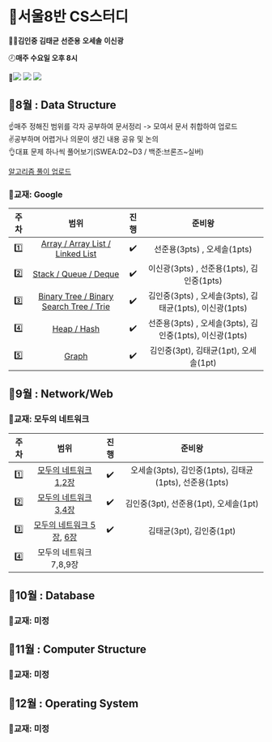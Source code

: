 # :memo:서울8반 CS스터디 
:ok_man:**김인중** **김태균** **선준용** **오세솔** **이신광**  


:clock8:**매주 수요일 오후 8시**  


:wrench:<img src="https://img.shields.io/badge/Notion-000000?style=flat-square&logo=Notion&logoColor=white"/>
<img src="https://img.shields.io/badge/Webex-00897B?style=flat-square&logo=Google Meet&logoColor=white"/>
<a href="https://github.com/OhSeSol/SSAFY-CLASS8-CS-STUDY"><img src="https://img.shields.io/badge/GitHub-181717?style=flat-square&logo=GitHub&logoColor=white"/></a>  

## :calendar:8월 : Data Structure

☝매주 정해진 범위를 각자 공부하여 문서정리 -> 모여서 문서 취합하여 업로드  
✌공부하며 어렵거나 의문이 생긴 내용 공유 및 논의  
👌대표 문제 하나씩 풀어보기(SWEA:D2\~D3 / 백준:브론즈~실버)

<a href="https://www.notion.so/f8362b9aecbc450685bc48bf942db31a?v=57ea5c2a195b426693cd787fd4e9c2af">알고리즘 풀이 업로드</a>


### :book:교재: Google

| 주차 | 범위  | 진행 | 준비왕 | 
|:---:|:---:|:---:|:---:|
| :one: | <a href="https://scrawny-jet-ba1.notion.site/Array-ArrayList-LinkedList-441ae4559dbc4c5185505a2d0a81384b"> Array / Array List / Linked List </a> | :heavy_check_mark:  | 선준용(3pts) , 오세솔(1pts) |
| :two: |<a href="https://denim-angora-86f.notion.site/Stack-vs-Queue-vs-Deque-ad0d7400bf5c42de8e84a6493ce9376b"> Stack / Queue / Deque </a>  | :heavy_check_mark:  | 이신광(3pts) , 선준용(1pts), 김인중(1pts)   |
| :three: |<a href="https://capable-yamamomo-8a2.notion.site/Binary-Tree-Binary-Search-Tree-Trie-0fb6c4f8a5da4480a543da886593ba1e"> Binary Tree / Binary Search Tree / Trie </a> | :heavy_check_mark: | 김인중(3pts) , 오세솔(3pts), 김태균(1pts), 이신광(1pts) |
| :four: | <a href="https://www.notion.so/Heap-Hash-56c079631e8f48a58374eea9d8c0558c"> Heap / Hash </a>  | :heavy_check_mark:  | 선준용(3pts) , 오세솔(3pts), 김인중(1pts), 이신광(1pts) |
| :five: | <a href="https://capable-yamamomo-8a2.notion.site/5-Graph-fbf260e8699c466aa9e0642f1f919e78"> Graph </a>  | :heavy_check_mark: | 김인중(3pt), 김태균(1pt), 오세솔(1pt) |


## :calendar:9월 : Network/Web
### :book:교재: 모두의 네트워크
| 주차 | 범위  | 진행 | 준비왕 | 
|:---:|:---:|:---:|:---:|
| :one: | <a href="https://exultant-timer-c4c.notion.site/1-c277e22db0f74c6a96ac203909bce879"> 모두의 네트워크 1,2장 </a> | :heavy_check_mark:  | 오세솔(3pts), 김인중(1pts), 김태균(1pts), 선준용(1pts) |
| :two: | <a href="https://capable-yamamomo-8a2.notion.site/2-2bc15c3d90054380b8b2f64e2617df83"> 모두의 네트워크 3,4장 </a>   | :heavy_check_mark:  | 김인중(3pt), 선준용(1pt), 오세솔(1pt) |   
| :three: | <a href="https://quirky-feather-0d9.notion.site/02-738a8dc512cf45e6b0d8552f9234ea8c"> 모두의 네트워크 5장</a>, <a href="https://quirky-feather-0d9.notion.site/03-541a857240b04925b60aba32272475d7">6장</a> | :heavy_check_mark:  | 김태균(3pt), 김인중(1pt) |
| :four: | 모두의 네트워크 7,8,9장 |  |  |

## :calendar:10월 : Database
### :book:교재: 미정

## :calendar:11월 : Computer Structure
### :book:교재: 미정

## :calendar:12월 : Operating System
### :book:교재: 미정

